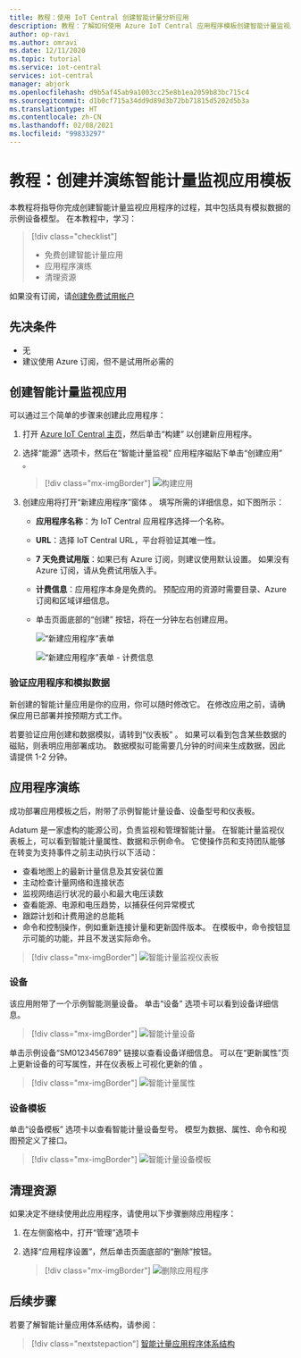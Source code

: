 ```yaml
---
title: 教程：使用 IoT Central 创建智能计量分析应用
description: 教程：了解如何使用 Azure IoT Central 应用程序模板创建智能计量监视应用程序。
author: op-ravi
ms.author: omravi
ms.date: 12/11/2020
ms.topic: tutorial
ms.service: iot-central
services: iot-central
manager: abjork
ms.openlocfilehash: d9b5af45ab9a1003cc25e8b1ea2059b83bc715c4
ms.sourcegitcommit: d1b0cf715a34dd9d89d3b72bb71815d5202d5b3a
ms.translationtype: HT
ms.contentlocale: zh-CN
ms.lasthandoff: 02/08/2021
ms.locfileid: "99833297"
---
```

# <a name="tutorial-create-and-walk-through-the-smart-meter-monitoring-app-template"></a>教程：创建并演练智能计量监视应用模板 

本教程将指导你完成创建智能计量监视应用程序的过程，其中包括具有模拟数据的示例设备模型。 在本教程中，学习：

> [!div class="checklist"]
> * 免费创建智能计量应用
> * 应用程序演练
> * 清理资源


如果没有订阅，请[创建免费试用帐户](https://azure.microsoft.com/free)

## <a name="prerequisites"></a>先决条件
- 无
- 建议使用 Azure 订阅，但不是试用所必需的

## <a name="create-a-smart-meter-monitoring-app"></a>创建智能计量监视应用 

可以通过三个简单的步骤来创建此应用程序：

1. 打开 [Azure IoT Central 主页](https://apps.azureiotcentral.com)，然后单击“构建”  以创建新应用程序。 
1. 选择“能源”  选项卡，然后在“智能计量监视”  应用程序磁贴下单击“创建应用”  。

    > [!div class="mx-imgBorder"]
    > ![构建应用](media/tutorial-iot-central-smart-meter/smart-meter-build.png)
    

1. 创建应用将打开“新建应用程序”窗体   。 填写所需的详细信息，如下图所示：
    * **应用程序名称**：为 IoT Central 应用程序选择一个名称。 
    * **URL**：选择 IoT Central URL，平台将验证其唯一性。
    * **7 天免费试用版**：如果已有 Azure 订阅，则建议使用默认设置。 如果没有 Azure 订阅，请从免费试用版入手。
    * **计费信息**：应用程序本身是免费的。 预配应用的资源时需要目录、Azure 订阅和区域详细信息。
    * 单击页面底部的“创建”  按钮，将在一分钟左右创建应用。

        ![“新建应用程序”表单](media/tutorial-iot-central-smart-meter/smart-meter-create-new-app.png)

        ![“新建应用程序”表单 - 计费信息](media/tutorial-iot-central-smart-meter/smart-meter-create-new-app-billinginfo.png)

### <a name="verify-the-application-and-simulated-data"></a>验证应用程序和模拟数据

新创建的智能计量应用是你的应用，你可以随时修改它。 在修改应用之前，请确保应用已部署并按预期方式工作。

若要验证应用创建和数据模拟，请转到“仪表板”  。 如果可以看到包含某些数据的磁贴，则表明应用部署成功。 数据模拟可能需要几分钟的时间来生成数据，因此请提供 1-2 分钟。 

## <a name="application-walk-through"></a>应用程序演练
成功部署应用模板之后，附带了示例智能计量设备、设备型号和仪表板。 

Adatum 是一家虚构的能源公司，负责监视和管理智能计量。 在智能计量监视仪表板上，可以看到智能计量属性、数据和示例命令。 它使操作员和支持团队能够在转变为支持事件之前主动执行以下活动： 
* 查看地图上的最新计量信息及其安装位置
* 主动检查计量网络和连接状态 
* 监视网络运行状况的最小和最大电压读数 
* 查看能源、电源和电压趋势，以捕获任何异常模式 
* 跟踪计划和计费用途的总能耗
* 命令和控制操作，例如重新连接计量和更新固件版本。 在模板中，命令按钮显示可能的功能，并且不发送实际命令。 

> [!div class="mx-imgBorder"]
> ![智能计量监视仪表板](media/tutorial-iot-central-smart-meter/smart-meter-dashboard.png)

### <a name="devices"></a>设备
该应用附带了一个示例智能测量设备。 单击“设备”  选项卡可以看到设备详细信息。

> [!div class="mx-imgBorder"]
> ![智能计量设备](media/tutorial-iot-central-smart-meter/smart-meter-devices.png)

单击示例设备“SM0123456789”  链接以查看设备详细信息。 可以在“更新属性”页上更新设备的可写属性，并在仪表板上可视化更新的值  。

> [!div class="mx-imgBorder"]
> ![智能计量属性](media/tutorial-iot-central-smart-meter/smart-meter-device-properties.png)

### <a name="device-template"></a>设备模板
单击“设备模板”  选项卡以查看智能计量设备型号。 模型为数据、属性、命令和视图预定义了接口。

> [!div class="mx-imgBorder"]
> ![智能计量设备模板](media/tutorial-iot-central-smart-meter/smart-meter-device-template.png)


## <a name="clean-up-resources"></a>清理资源
如果决定不继续使用此应用程序，请使用以下步骤删除应用程序：

1. 在左侧窗格中，打开“管理”选项卡
1. 选择“应用程序设置”，然后单击页面底部的“删除”按钮。 

    > [!div class="mx-imgBorder"]
    > ![删除应用程序](media/tutorial-iot-central-smart-meter/smart-meter-delete-app.png)

## <a name="next-steps"></a>后续步骤

若要了解智能计量应用体系结构，请参阅：

> [!div class="nextstepaction"]
> [智能计量应用程序体系结构](./concept-iot-central-smart-meter-app.md)
